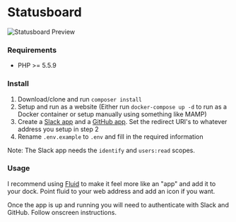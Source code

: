 # Statusboard

![Statusboard Preview](https://raw.githubusercontent.com/gilbitron/Statusboard/master/preview.png)

### Requirements

* PHP >= 5.5.9

### Install

1. Download/clone and run `composer install`
2. Setup and run as a website (Either run `docker-compose up -d` to run as a Docker container or setup manually using something like MAMP)
3. Create a [Slack app](https://api.slack.com/applications/new) and a [GitHub app](https://github.com/settings/applications/new). Set the redirect URI's to whatever address you setup in step 2
4. Rename `.env.example` to `.env` and fill in the required information

Note: The Slack app needs the `identify` and `users:read` scopes.

### Usage

I recommend using [Fluid](http://fluidapp.com/) to make it feel more like an "app" and
add it to your dock. Point fluid to your web address and add an icon if you want.

Once the app is up and running you will need to authenticate with Slack and GitHub. Follow onscreen instructions.